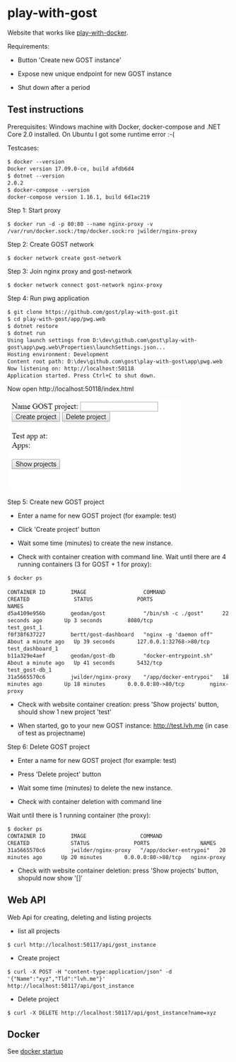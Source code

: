 # play-with-gost

Website that works like <a href="http://www.play-with-docker.com">play-with-docker</a>.

Requirements:

- Button 'Create new GOST instance'

- Expose new unique endpoint for new GOST instance

- Shut down after a period

## Test instructions

Prerequisites: Windows machine with Docker, docker-compose and .NET Core 2.0 installed.
On Ubuntu I got some runtime error :-(

Testcases:

```
$ docker --version
Docker version 17.09.0-ce, build afdb6d4
$ dotnet --version
2.0.2
$ docker-compose --version
docker-compose version 1.16.1, build 6d1ac219
```

Step 1: Start proxy

```
$ docker run -d -p 80:80 --name nginx-proxy -v /var/run/docker.sock:/tmp/docker.sock:ro jwilder/nginx-proxy
```

Step 2: Create GOST network

```
$ docker network create gost-network
```

Step 3: Join nginx proxy and gost-network

```
$ docker network connect gost-network nginx-proxy
```

Step 4: Run pwg application

```
$ git clone https://github.com/gost/play-with-gost.git
$ cd play-with-gost/app/pwg.web
$ dotnet restore
$ dotnet run
Using launch settings from D:\dev\github.com\gost\play-with-gost\app\pwg.web\Properties\launchSettings.json...
Hosting environment: Development
Content root path: D:\dev\github.com\gost\play-with-gost\app\pwg.web
Now listening on: http://localhost:50118
Application started. Press Ctrl+C to shut down.
```

Now open http://localhost:50118/index.html

<img src="pwg.png"/>

Step 5: Create new GOST project

- Enter a name for new GOST project (for example: test)

- Click 'Create project' button

- Wait some time (minutes) to create the new instance. 

- Check with container creation with command line. Wait until there are 4 running containers (3 for GOST + 1 for proxy):

```
$ docker ps

CONTAINER ID        IMAGE                  COMMAND                  CREATED              STATUS              PORTS                     NAMES
d5a4109e956b        geodan/gost            "/bin/sh -c ./gost"      22 seconds ago       Up 3 seconds        8080/tcp                  test_gost_1
f0f38f637227        bertt/gost-dashboard   "nginx -g 'daemon off"   About a minute ago   Up 39 seconds       127.0.0.1:32768->80/tcp   test_dashboard_1
b11a329e4aef        geodan/gost-db         "docker-entrypoint.sh"   About a minute ago   Up 41 seconds       5432/tcp                  test_gost-db_1
31a5665570c6        jwilder/nginx-proxy    "/app/docker-entrypoi"   18 minutes ago       Up 18 minutes       0.0.0.0:80->80/tcp        nginx-proxy
```

- Check with website container creation: press 'Show projects' button, should show 1 new project 'test'

- When started, go to your new GOST instance: http://test.lvh.me (in case of test as projectname)

Step 6: Delete GOST project

- Enter a name for new GOST project (for example: test)

- Press 'Delete project' button

- Wait some time (minutes) to delete the new instance. 

- Check with container deletion with command line

Wait until there is 1 running container (the proxy):

```
$ docker ps
CONTAINER ID        IMAGE                 COMMAND                  CREATED             STATUS              PORTS                NAMES
31a5665570c6        jwilder/nginx-proxy   "/app/docker-entrypoi"   20 minutes ago      Up 20 minutes       0.0.0.0:80->80/tcp   nginx-proxy
```

- Check with website container deletion: press 'Show projects' button, shopuld now show '[]'


## Web API

Web Api for creating, deleting and listing projects

- list all projects

```
$ curl http://localhost:50117/api/gost_instance
```

- Create project

```
$ curl -X POST -H "content-type:application/json" -d '{"Name":"xyz","Tld":"lvh.me"}' http://localhost:50117/api/gost_instance
```

- Delete project

```
$ curl -X DELETE http://localhost:50117/api/gost_instance?name=xyz
```

## Docker

See <a href="./docker/startup.md">docker startup</a>

